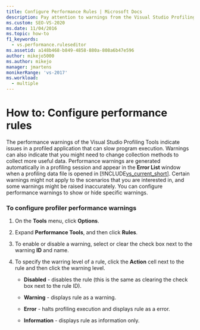 ```yaml
---
title: Configure Performance Rules | Microsoft Docs
description: Pay attention to warnings from the Visual Studio Profiling Tools—they may lead you to better collection methods. You find them in the Error List window.
ms.custom: SEO-VS-2020
ms.date: 11/04/2016
ms.topic: how-to
f1_keywords: 
  - vs.performance.ruleseditor
ms.assetid: a148b468-b849-4858-880a-808a6b47e596
author: mikejo5000
ms.author: mikejo
manager: jmartens
monikerRange: 'vs-2017'
ms.workload: 
  - multiple
---
```

# How to: Configure performance rules
The performance warnings of the Visual Studio Profiling Tools indicate issues in a profiled application that can slow program execution. Warnings can also indicate that you might need to change collection methods to collect more useful data. Performance warnings are generated automatically in a profiling session and appear in the **Error List** window when a profiling data file is opened in [!INCLUDE[vs_current_short](../code-quality/includes/vs_current_short_md.md)]. Certain warnings might not apply to the scenarios that you are interested in, and some warnings might be raised inaccurately. You can configure performance warnings to show or hide specific warnings.

### To configure profiler performance warnings

1. On the **Tools** menu, click **Options**.

2. Expand **Performance Tools**, and then click **Rules**.

3. To enable or disable a warning, select or clear the check box next to the warning **ID** and name.

4. To specify the warring level of a rule, click the **Action** cell next to the rule and then click the warning level.

    - **Disabled** - disables the rule (this is the same as clearing the check box next to the rule ID).

    - **Warning** - displays rule as a warning.

    - **Error** - halts profiling execution and displays rule as a error.

    - **Information** - displays rule as information only.
